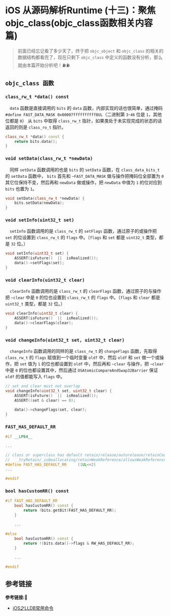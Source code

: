 # iOS 从源码解析Runtime (十三)：聚焦 objc_class(objc_class函数相关内容篇)

> 前面已经忘记看了多少天了，终于把 `objc_object` 和 `objc_class` 的相关的数据结构都看完了，现在只剩下 `objc_class` 中定义的函数没有分析，那么就由本篇开始分析吧！⛽️⛽️


## `objc_class 函数`

### `class_rw_t *data() const`
&emsp;`data` 函数是直接调用的 `bits` 的 `data` 函数，内部实现的话也很简单，通过掩码 `#define FAST_DATA_MASK 0x00007ffffffffff8UL`（二进制第 `3`-`46` 位是 `1`，其他位都是 `0`） 从 `bits` 中取得 `class_rw_t` 指针，如果类处于未实现完成的状态的话返回的则是 `class_ro_t` 指针。
```c++
class_rw_t *data() const {
    return bits.data();
}
```
### `void setData(class_rw_t *newData)`
&emsp;同样 `setData` 函数调用的也是 `bits` 的 `setData` 函数，在 `class_data_bits_t` 的 `setData` 函数中， `bits` 首先和 `~FAST_DATA_MASK` 做与操作把掩码位全部置为 `0` 其它位保持不变，然后再和 `newData` 做或操作，把 `newData` 中值为 `1` 的位对应到 `bits` 也置为 `1`。
```c++
void setData(class_rw_t *newData) {
    bits.setData(newData);
}
```
### `void setInfo(uint32_t set)`
&emsp;`setInfo` 函数调用的是 `class_rw_t` 的 `setFlags` 函数，通过原子的或操作把 `set` 的位设置到 `class_rw_t` 的 `flags` 中。（`flags` 和 `set` 都是 `uint32_t` 类型，都是 `32` 位。）
```c++
void setInfo(uint32_t set) {
    ASSERT(isFuture()  ||  isRealized());
    data()->setFlags(set);
}
```
### `void clearInfo(uint32_t clear)`
&emsp;`clearInfo` 函数调用的是 `class_rw_t` 的 `clearFlags` 函数，通过原子的与操作把 `~clear` 中是 `0` 的位也设置到 `class_rw_t` 的 `flags` 中。（`flags` 和 `clear` 都是 `uint32_t`  类型，都是 `32` 位。）
```c++
void clearInfo(uint32_t clear) {
    ASSERT(isFuture()  ||  isRealized());
    data()->clearFlags(clear);
}
```
### `void changeInfo(uint32_t set, uint32_t clear)`
&emsp;`changeInfo` 函数调用的同样的是 `class_rw_t` 的 `changeFlags` 函数，先取得 `class_rw_t` 的 `flags` 赋值到一个临时变量 `oldf` 中，然后 `oldf` 和 `set` 做一个或操作，把 `set` 值为 `1` 的位也都设置到 `oldf` 中，然后再和 `~clear` 与操作，把 `~clear` 中是 `0` 的位也都设置其中，然后通过 `OSAtomicCompareAndSwap32Barrier` 保证 `oldf` 的值都能写入 `flags` 中。
```c++
// set and clear must not overlap
void changeInfo(uint32_t set, uint32_t clear) {
    ASSERT(isFuture()  ||  isRealized());
    ASSERT((set & clear) == 0);
    
    data()->changeFlags(set, clear);
}
```
### `FAST_HAS_DEFAULT_RR`
```c++
#if __LP64__

...

// class or superclass has default retain/release/autorelease/retainCount/
//   _tryRetain/_isDeallocating/retainWeakReference/allowsWeakReference
#define FAST_HAS_DEFAULT_RR     (1UL<<2)
...

#endif
```
### `bool hasCustomRR() const`
```c++
#if FAST_HAS_DEFAULT_RR
    bool hasCustomRR() const {
        return !bits.getBit(FAST_HAS_DEFAULT_RR);
    }
    
    ...
    
#else
    bool hasCustomRR() const {
        return !(bits.data()->flags & RW_HAS_DEFAULT_RR);
    }
    
    ...
    
#endif
```

## 参考链接
**参考链接:🔗**
+ [iOS之LLDB常用命令](https://juejin.im/post/6869621360415637518)
